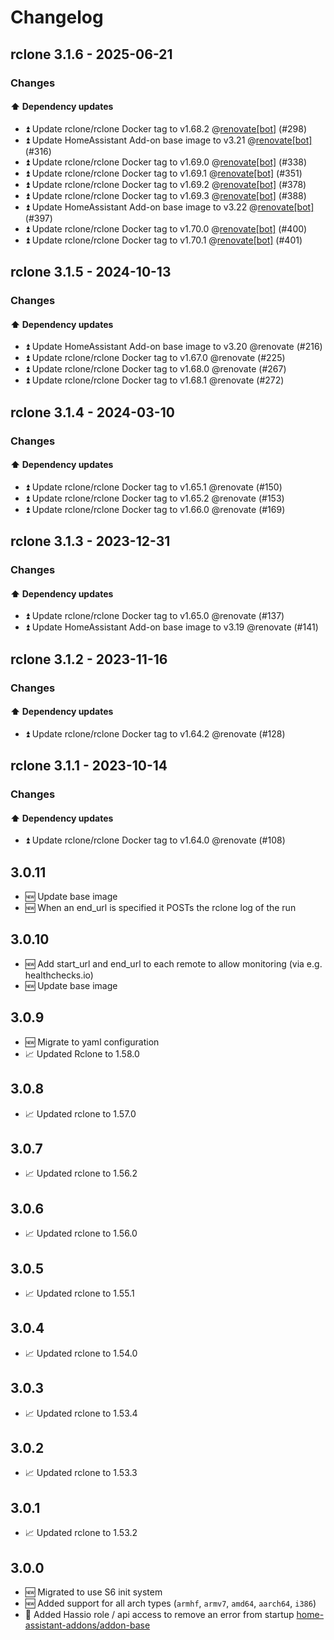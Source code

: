 # Changelog

## rclone 3.1.6 - 2025-06-21

### Changes

#### ⬆️ Dependency updates

- ⏫ Update rclone/rclone Docker tag to v1.68.2 @[renovate[bot]](https://github.com/apps/renovate) (#298)
- ⏫ Update HomeAssistant Add-on base image to v3.21 @[renovate[bot]](https://github.com/apps/renovate) (#316)
- ⏫ Update rclone/rclone Docker tag to v1.69.0 @[renovate[bot]](https://github.com/apps/renovate) (#338)
- ⏫ Update rclone/rclone Docker tag to v1.69.1 @[renovate[bot]](https://github.com/apps/renovate) (#351)
- ⏫ Update rclone/rclone Docker tag to v1.69.2 @[renovate[bot]](https://github.com/apps/renovate) (#378)
- ⏫ Update rclone/rclone Docker tag to v1.69.3 @[renovate[bot]](https://github.com/apps/renovate) (#388)
- ⏫ Update HomeAssistant Add-on base image to v3.22 @[renovate[bot]](https://github.com/apps/renovate) (#397)
- ⏫ Update rclone/rclone Docker tag to v1.70.0 @[renovate[bot]](https://github.com/apps/renovate) (#400)
- ⏫ Update rclone/rclone Docker tag to v1.70.1 @[renovate[bot]](https://github.com/apps/renovate) (#401)

## rclone 3.1.5 - 2024-10-13

### Changes

#### ⬆️ Dependency updates

- ⏫ Update HomeAssistant Add-on base image to v3.20 @renovate (#216)
- ⏫ Update rclone/rclone Docker tag to v1.67.0 @renovate (#225)
- ⏫ Update rclone/rclone Docker tag to v1.68.0 @renovate (#267)
- ⏫ Update rclone/rclone Docker tag to v1.68.1 @renovate (#272)

## rclone 3.1.4 - 2024-03-10

### Changes

#### ⬆️ Dependency updates

- ⏫ Update rclone/rclone Docker tag to v1.65.1 @renovate (#150)
- ⏫ Update rclone/rclone Docker tag to v1.65.2 @renovate (#153)
- ⏫ Update rclone/rclone Docker tag to v1.66.0 @renovate (#169)

## rclone 3.1.3 - 2023-12-31

### Changes

#### ⬆️ Dependency updates

- ⏫ Update rclone/rclone Docker tag to v1.65.0 @renovate (#137)
- ⏫ Update HomeAssistant Add-on base image to v3.19 @renovate (#141)

## rclone 3.1.2 - 2023-11-16

### Changes

#### ⬆️ Dependency updates

- ⏫ Update rclone/rclone Docker tag to v1.64.2 @renovate (#128)

## rclone 3.1.1 - 2023-10-14

### Changes

#### ⬆️ Dependency updates

- ⏫ Update rclone/rclone Docker tag to v1.64.0 @renovate (#108)

## 3.0.11

- 🆕 Update base image
- 🆕 When an end_url is specified it POSTs the rclone log of the run

## 3.0.10

- 🆕 Add start_url and end_url to each remote to allow monitoring (via e.g.
  healthchecks.io)
- 🆕 Update base image

## 3.0.9

- 🆕 Migrate to yaml configuration
- 📈 Updated Rclone to 1.58.0

## 3.0.8

- 📈 Updated rclone to 1.57.0

## 3.0.7

- 📈 Updated rclone to 1.56.2

## 3.0.6

- 📈 Updated rclone to 1.56.0

## 3.0.5

- 📈 Updated rclone to 1.55.1

## 3.0.4

- 📈 Updated rclone to 1.54.0

## 3.0.3

- 📈 Updated rclone to 1.53.4

## 3.0.2

- 📈 Updated rclone to 1.53.3

## 3.0.1

- 📈 Updated rclone to 1.53.2

## 3.0.0

- 🆕 Migrated to use S6 init system
- 🆕 Added support for all arch types (`armhf`, `armv7`, `amd64`, `aarch64`,
  `i386`)
- 🐞 Added Hassio role / api access to remove an error from startup
  [home-assistant-addons/addon-base](https://github.com/home-assistant-addons/addon-base/issues/41)
